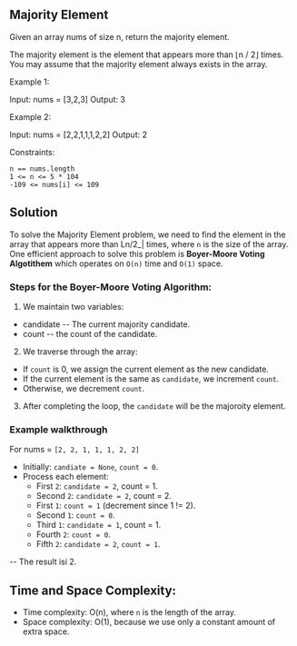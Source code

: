##  Majority Element


Given an array nums of size n, return the majority element.

The majority element is the element that appears more than ⌊n / 2⌋ times. You may assume that the majority element always exists in the array.

 

Example 1:

Input: nums = [3,2,3]
Output: 3

Example 2:

Input: nums = [2,2,1,1,1,2,2]
Output: 2

 

Constraints:

    n == nums.length
    1 <= n <= 5 * 104
    -109 <= nums[i] <= 109

## Solution 

To solve the Majority Element problem, we need to find the element in the array that appears more than Ln/2_| times, where `n` is the size of the array. One efficient approach to solve this problem is 
**Boyer-Moore Voting Algotithem** which operates on `O(n)` time and `O(1)` space.

### Steps for the Boyer-Moore Voting Algorithm:

1. We maintain two variables: 

- candidate -- The current majority candidate. 
- count -- the count of the candidate.

2. We traverse through the array: 

- If `count` is 0, we assign the current element as the new candidate.
- If the current element is the same as `candidate`, we increment `count`.
- Otherwise, we decrement `count`.

3. After completing the loop, the `candidate` will be the majoroity element.

### Example walkthrough

For nums = `[2, 2, 1, 1, 1, 2, 2]`
- Initially: `candiate = None`, `count = 0`.
- Process each element: 
    - First `2`: `candidate = 2`, count = 1.
    - Second `2`: `candidate = 2`, count = 2. 
    - First `1`: `count = 1` (decrement since 1 != 2).
    - Second `1`: `count = 0`.
    - Third `1`: `candidate = 1`, count = 1.
    - Fourth `2`: `count = 0`.
    - Fifth `2`: `candidate = 2`, `count = 1`.

-- The result isi 2.

## Time and Space Complexity: 

- Time complexity: O(n), where `n` is the length of the array. 
- Space complexity: O(1), because we use only a constant amount of extra space.
